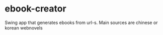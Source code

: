 # ebook-creator
Swing app that generates ebooks from url-s. 
Main sources are chinese or korean webnovels
